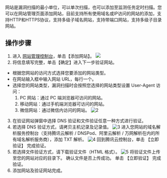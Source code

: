 网站是漏洞扫描的最小单位，可以单次扫描，也可以添加至监测任务定时扫描。您可以在网站管理页面添加网站，目前支持所有使用域名或IP访问的网站的添加，支持HTTP和HTTPS协议，支持多级子域名网站，支持带端口网站，支持多级子目录网站。
## 操作步骤
1. 进入 [网站管理控制台](https://console.cloud.tencent.com/cws)，单击【添加网站】。 
 ![](https://main.qcloudimg.com/raw/de8a5753fda41c76ee088d821e7031e3.png)
2. 将信息填写完整，单击【确定】进入下一步验证网站。 
 - 根据您网站的访问方式选择您要添加的网站类型。
 - 在网站输入框中输入网站 URL，每行一个。
 - 选择您的网站类型，漏洞扫描时会按照您选择的网站类型设置 User-Agent 访问：
     1. PC 网站：通过 PC 端浏览器可访问的网站。
     2. 移动网站：通过手机端浏览器可访问的网站。
     3. 微信网站：通过微信内访问的网站。
 ![2](https://main.qcloudimg.com/raw/52da92fded9679b02636d0a4facf4880.png)
3. 在验证网站弹窗中选择 DNS 验证和文件验证任意一种方式进行验证。 
 1. 若选择 DNS 验证方式，请拷贝主机记录及记录值。 
 ![3](https://main.qcloudimg.com/raw/49be435c4f20679b0047fac8411ead4c.png)
进入您网站的域名解析服务控制台（支持腾讯云解析 / DNSPod、阿里云解析 / 万网解析在内的所有域名解析服务商），添加 TXT 解析。 
 ![4](https://main.qcloudimg.com/raw/ac2313140a6f9ec5c60815a0fa8fb497.png)
回到腾讯云控制台，单击 【立即验证】 完成验证。 
 2. 若选择文件验证方式，请下载验证文件（HTML 格式）。 
 ![5](https://main.qcloudimg.com/raw/95f7ad742e2abbb492ed167dbf517e98.png)
将验证文件上传至您的网站对应的目录下。 
确认文件是否上传成功。 
单击 【立即验证】 完成验证。
4. 添加网站及验证网站完成。
